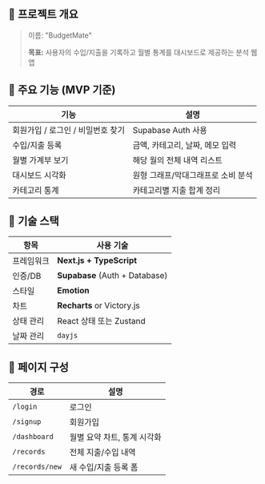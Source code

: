 ## 🧾 프로젝트 개요

> 이름: "BudgetMate"
>
> **목표:** 사용자의 수입/지출을 기록하고 월별 통계를 대시보드로 제공하는 분석 웹앱

## 📌 주요 기능 (MVP 기준)

| 기능                              | 설명                               |
| --------------------------------- | ---------------------------------- |
| 회원가입 / 로그인 / 비밀번호 찾기 | Supabase Auth 사용                 |
| 수입/지출 등록                    | 금액, 카테고리, 날짜, 메모 입력    |
| 월별 가계부 보기                  | 해당 월의 전체 내역 리스트         |
| 대시보드 시각화                   | 원형 그래프/막대그래프로 소비 분석 |
| 카테고리 통계                     | 카테고리별 지출 합계 정리          |

## 🧱 기술 스택

| 항목       | 사용 기술                      |
| ---------- | ------------------------------ |
| 프레임워크 | **Next.js + TypeScript**       |
| 인증/DB    | **Supabase** (Auth + Database) |
| 스타일     | **Emotion**                    |
| 차트       | **Recharts** or Victory.js     |
| 상태 관리  | React 상태 또는 Zustand        |
| 날짜 관리  | `dayjs`                        |

## 📂 페이지 구성

| 경로           | 설명                        |
| -------------- | --------------------------- |
| `/login`       | 로그인                      |
| `/signup`      | 회원가입                    |
| `/dashboard`   | 월별 요약 차트, 통계 시각화 |
| `/records`     | 전체 지출/수입 내역         |
| `/records/new` | 새 수입/지출 등록 폼        |
